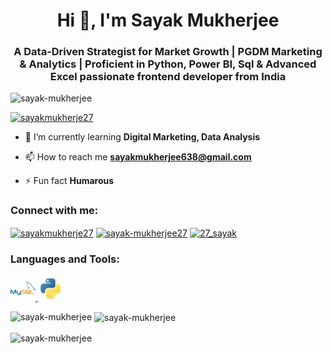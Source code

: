 <h1 align="center">Hi 👋, I'm Sayak Mukherjee</h1>
<h3 align="center">A Data-Driven Strategist for Market Growth | PGDM Marketing & Analytics | Proficient in Python, Power BI, Sql & Advanced Excel passionate frontend developer from India</h3>

<p align="left"> <img src="https://komarev.com/ghpvc/?username=sayak-mukherjee&label=Profile%20views&color=0e75b6&style=flat" alt="sayak-mukherjee" /> </p>

<p align="left"> <a href="https://twitter.com/sayakmukherje27" target="blank"><img src="https://img.shields.io/twitter/follow/sayakmukherje27?logo=twitter&style=for-the-badge" alt="sayakmukherje27" /></a> </p>

- 🌱 I’m currently learning **Digital Marketing, Data Analysis**

- 📫 How to reach me **sayakmukherjee638@gmail.com**

- ⚡ Fun fact **Humarous**

<h3 align="left">Connect with me:</h3>
<p align="left">
<a href="https://twitter.com/sayakmukherje27" target="blank"><img align="center" src="https://raw.githubusercontent.com/rahuldkjain/github-profile-readme-generator/master/src/images/icons/Social/twitter.svg" alt="sayakmukherje27" height="30" width="40" /></a>
<a href="https://linkedin.com/in/sayak-mukherjee27" target="blank"><img align="center" src="https://raw.githubusercontent.com/rahuldkjain/github-profile-readme-generator/master/src/images/icons/Social/linked-in-alt.svg" alt="sayak-mukherjee27" height="30" width="40" /></a>
<a href="https://instagram.com/27_sayak" target="blank"><img align="center" src="https://raw.githubusercontent.com/rahuldkjain/github-profile-readme-generator/master/src/images/icons/Social/instagram.svg" alt="27_sayak" height="30" width="40" /></a>
</p>

<h3 align="left">Languages and Tools:</h3>
<p align="left"> <a href="https://www.mysql.com/" target="_blank" rel="noreferrer"> <img src="https://raw.githubusercontent.com/devicons/devicon/master/icons/mysql/mysql-original-wordmark.svg" alt="mysql" width="40" height="40"/> </a> <a href="https://www.python.org" target="_blank" rel="noreferrer"> <img src="https://raw.githubusercontent.com/devicons/devicon/master/icons/python/python-original.svg" alt="python" width="40" height="40"/> </a> </p>

<p><img align="left" src="https://github-readme-stats.vercel.app/api/top-langs?username=sayak-mukherjee&show_icons=true&locale=en&layout=compact" alt="sayak-mukherjee" /></p>

<p>&nbsp;<img align="center" src="https://github-readme-stats.vercel.app/api?username=sayak-mukherjee&show_icons=true&locale=en" alt="sayak-mukherjee" /></p>

<p><img align="center" src="https://github-readme-streak-stats.herokuapp.com/?user=sayak-mukherjee&" alt="sayak-mukherjee" /></p>
